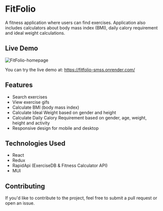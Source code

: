# FitFolio

A fitness application where users can find exercises. Application also includes calculators about body mass index (BMI), daily calory requirement and ideal weight calculations. 

## Live Demo

![FitFolio-homepage](https://previews.dropbox.com/p/thumb/AB5frdu2mvZL1ljjpas7mDeQj-82c4fdndSwa4F9D4Q6CaoVQIFN9Ycr_0qOUDyfdP6CWCkIJoBpaGjozgw7FUt5LuVtjtQBjS5_2BLBA1IHwT2-pQHx1VWmTwC7dC2ov11CA2oEXpS0eafOqFRtGwIFR1KkabQ-Ijw0Lxd3XPKjUKwMODb33W-110z-t6zm2kj2KFByNPmStkvZ-70EbK-dIGU7_E-fZbkIdn5AICjwuNF1hskVyzUZ6X_Y1r8Iz2mshBajROR_lQeSLzBvDfyrIXx2_THVCYm0t2s3G1lkJkOd-XsY9BJtKu6sWsXCFO0GUc8730RVhtLLUKZbiULh1Nswd0d0Pcd0b1U3PDk95Nju1ae7im8YE1yDrJ5pXeA/p.jpeg)

You can try the live demo at: https://fitfolio-smss.onrender.com/

## Features

- Search exercises
- View exercise gifs
- Calculate BMI (body mass index)
- Calculate Ideal Weight based on gender and height
- Calculate Daily Calory Requirement based on gender, age, weight, height and activity
- Responsive design for mobile and desktop

## Technologies Used

- React
- Redux
- RapidApi (ExerciseDB & Fitness Calculator API)
- MUI

## Contributing

If you'd like to contribute to the project, feel free to submit a pull request or open an issue.
